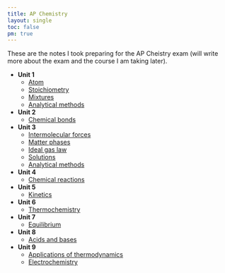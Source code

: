 ```yaml
---
title: AP Chemistry
layout: single
toc: false
pm: true
---
```

These are the notes I took preparing for the AP Cheistry exam (will write more about the exam and the course I am taking later).

- **Unit 1**
    - [Atom](/notes/research/chemistry/ap-chemistry/atom)
    - [Stoichiometry](/notes/research/chemistry/ap-chemistry/stoichiometry)
    - [Mixtures](/notes/research/chemistry/ap-chemistry/mixtures)
    - [Analytical methods](/notes/research/chemistry/ap-chemistry/analytical-methods)
- **Unit 2**
    - [Chemical bonds](/notes/research/chemistry/ap-chemistry/chemical-bonds)
- **Unit 3**
    - [Intermolecular forces](/notes/research/chemistry/ap-chemistry/intermolecular-forces)
    - [Matter phases](/notes/research/chemistry/ap-chemistry/matter-phases)
    - [Ideal gas law](/notes/research/chemistry/ap-chemistry/ideal-gas-law)
    - [Solutions](/notes/research/chemistry/ap-chemistry/solutions)
    - [Analytical methods](/notes/research/chemistry/ap-chemistry/analytical-methods-2)
- **Unit 4**
    - [Chemical reactions](/notes/research/chemistry/ap-chemistry/chemical-reactions)
- **Unit 5**
    - [Kinetics](/notes/research/chemistry/ap-chemistry/kinetics)
- **Unit 6**
    - [Thermochemistry](/notes/research/chemistry/ap-chemistry/thermochemistry)
- **Unit 7**
    - [Equilibrium](/notes/research/chemistry/ap-chemistry/equilibrium)
- **Unit 8**
    - [Acids and bases](/notes/research/chemistry/ap-chemistry/acids-and-bases)
- **Unit 9**
    - [Applications of thermodynamics](/notes/research/chemistry/ap-chemistry/applications-of-thermodynamics)
    - [Electrochemistry](/notes/research/chemistry/ap-chemistry/electrochemistry)
